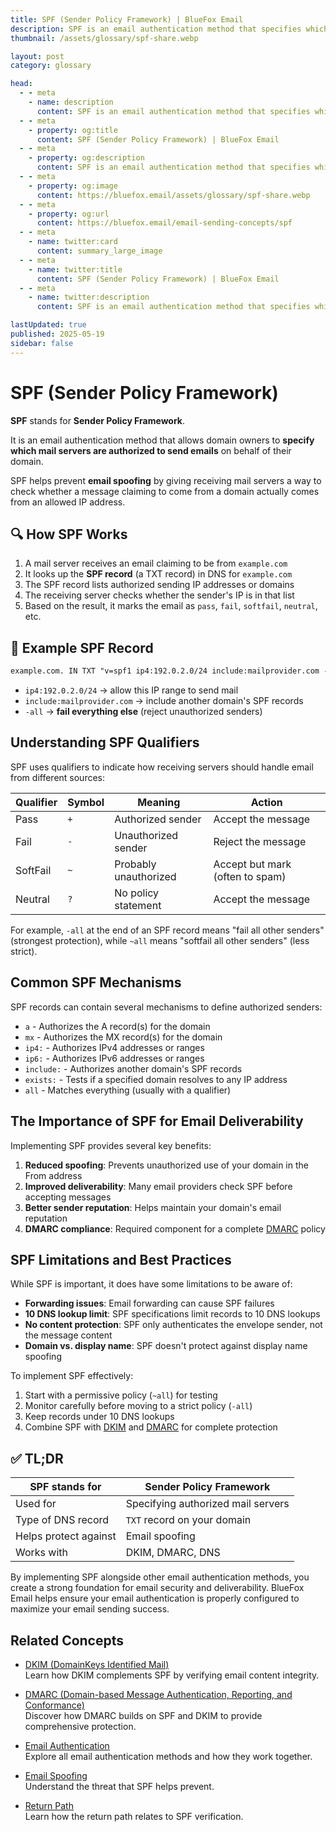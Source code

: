 ```yaml
---
title: SPF (Sender Policy Framework) | BlueFox Email
description: SPF is an email authentication method that specifies which mail servers are authorized to send emails on behalf of your domain, helping prevent email spoofing and improving deliverability.
thumbnail: /assets/glossary/spf-share.webp

layout: post
category: glossary

head:
  - - meta
    - name: description
      content: SPF is an email authentication method that specifies which mail servers are authorized to send emails on behalf of your domain, helping prevent email spoofing and improving deliverability.
  - - meta
    - property: og:title
      content: SPF (Sender Policy Framework) | BlueFox Email
  - - meta
    - property: og:description
      content: SPF is an email authentication method that specifies which mail servers are authorized to send emails on behalf of your domain, helping prevent email spoofing and improving deliverability.
  - - meta
    - property: og:image
      content: https://bluefox.email/assets/glossary/spf-share.webp
  - - meta
    - property: og:url
      content: https://bluefox.email/email-sending-concepts/spf
  - - meta
    - name: twitter:card
      content: summary_large_image
  - - meta
    - name: twitter:title
      content: SPF (Sender Policy Framework) | BlueFox Email
  - - meta
    - name: twitter:description
      content: SPF is an email authentication method that specifies which mail servers are authorized to send emails on behalf of your domain, helping prevent email spoofing and improving deliverability.

lastUpdated: true
published: 2025-05-19
sidebar: false
---
```


# SPF (Sender Policy Framework)

<div class="page-nav">
  <div class="page-nav-title">On This Page</div>
  <div class="page-nav-items">
        <a href="#-how-spf-works">🔍 How SPF Works</a>
    <a href="#-example-spf-record">📁 Example SPF Record</a>
    <a href="#understanding-spf-qualifiers">Understanding SPF Qual...</a>
    <a href="#common-spf-mechanisms">Common SPF Mechanisms</a>
    <a href="#the-importance-of-spf-for-email-deliverability">The Importance of SPF ...</a>
    <a href="#spf-limitations-and-best-practices">SPF Limitations and Be...</a>
    <a href="#-tl-dr">✅ TL;DR</a>
    <a href="#related-concepts">Related Concepts</a>
  </div>
</div>

<style>
.page-nav {
  position: fixed;
  right: 1.5rem;
  top: 9rem;
  width: 12rem;
  border-left: 1px solid #e2e8f0;
  padding-left: 12px;
  font-size: 0.875rem;
  z-index: 10;
}

.dark .page-nav {
  border-left: 1px solid #2d3748;
}

.page-nav-title {
  text-transform: uppercase;
  font-size: 0.75rem;
  font-weight: 600;
  color: #64748b;
  margin-bottom: 0.75rem;
}

.page-nav-items {
  display: flex;
  flex-direction: column;
  gap: 0.5rem;
}

.page-nav-items a {
  color: #64748b;
  text-decoration: none;
  padding: 3px 0;
  position: relative;
  transition: color 0.2s, transform 0.2s;
}

.page-nav-items a:hover {
  color: #13B0EE;
  transform: translateX(3px);
}

.page-nav-items a.active {
  color: #13B0EE;
  font-weight: 500;
  transform: translateX(3px);
}

.page-nav-items a:before {
  content: "";
  position: absolute;
  top: 0;
  left: -13px;
  width: 1px;
  height: 100%;
  background: transparent;
  transition: background-color 0.2s;
}

.page-nav-items a:hover:before {
  background-color: #13B0EE;
}

.page-nav-items a.active:before {
  background-color: #13B0EE;
  width: 2px;
}

/* Responsive adjustments */
@media (max-width: 1280px) {
  .page-nav {
    right: 0.5rem;
  }
}

/* Hide on small screens */
@media (max-width: 1024px) {
  .page-nav {
    display: none;
  }
}
</style>

<script>
document.addEventListener('DOMContentLoaded', function() {
  // Get all section headings
  const headings = document.querySelectorAll('h2[id]');
  const navLinks = document.querySelectorAll('.page-nav-items a');
  
  // Handle smooth scrolling for nav links
  navLinks.forEach(link => {
    link.addEventListener('click', function(e) {
      e.preventDefault();
      const targetId = this.getAttribute('href');
      const targetElement = document.querySelector(targetId);
      
      if (targetElement) {
        window.scrollTo({
          top: targetElement.offsetTop - 80,
          behavior: 'smooth'
        });
        
        history.pushState(null, null, targetId);
      }
    });
  });
  
  // Highlight the active section during scroll
  window.addEventListener('scroll', function() {
    let current = '';
    const scrollPosition = window.scrollY + 100;
    
    headings.forEach(heading => {
      if (heading.offsetTop <= scrollPosition) {
        current = '#' + heading.id;
      }
    });
    
    navLinks.forEach(link => {
      link.classList.remove('active');
      if (link.getAttribute('href') === current) {
        link.classList.add('active');
      }
    });
  });
  
  // Trigger scroll event once on load
  window.dispatchEvent(new Event('scroll'));
});
</script>

**SPF** stands for **Sender Policy Framework**.

It is an email authentication method that allows domain owners to **specify which mail servers are authorized to send emails** on behalf of their domain.

SPF helps prevent **email spoofing** by giving receiving mail servers a way to check whether a message claiming to come from a domain actually comes from an allowed IP address.

## <a id="-how-spf-works"></a>🔍 How SPF Works

1. A mail server receives an email claiming to be from `example.com`
2. It looks up the **SPF record** (a TXT record) in DNS for `example.com`
3. The SPF record lists authorized sending IP addresses or domains
4. The receiving server checks whether the sender's IP is in that list
5. Based on the result, it marks the email as `pass`, `fail`, `softfail`, `neutral`, etc.

## <a id="-example-spf-record"></a>📁 Example SPF Record

```txt
example.com. IN TXT "v=spf1 ip4:192.0.2.0/24 include:mailprovider.com -all"
```

- `ip4:192.0.2.0/24` → allow this IP range to send mail
- `include:mailprovider.com` → include another domain's SPF records
- `-all` → **fail everything else** (reject unauthorized senders)

## <a id="understanding-spf-qualifiers"></a>Understanding SPF Qualifiers

SPF uses qualifiers to indicate how receiving servers should handle email from different sources:

| Qualifier | Symbol | Meaning | Action |
|-----------|--------|---------|--------|
| Pass | `+` | Authorized sender | Accept the message |
| Fail | `-` | Unauthorized sender | Reject the message |
| SoftFail | `~` | Probably unauthorized | Accept but mark (often to spam) |
| Neutral | `?` | No policy statement | Accept the message |

For example, `-all` at the end of an SPF record means "fail all other senders" (strongest protection), while `~all` means "softfail all other senders" (less strict).

## <a id="common-spf-mechanisms"></a>Common SPF Mechanisms

SPF records can contain several mechanisms to define authorized senders:

- `a` - Authorizes the A record(s) for the domain
- `mx` - Authorizes the MX record(s) for the domain
- `ip4:` - Authorizes IPv4 addresses or ranges
- `ip6:` - Authorizes IPv6 addresses or ranges
- `include:` - Authorizes another domain's SPF records
- `exists:` - Tests if a specified domain resolves to any IP address
- `all` - Matches everything (usually with a qualifier)

## <a id="the-importance-of-spf-for-email-deliverability"></a>The Importance of SPF for Email Deliverability

Implementing SPF provides several key benefits:

1. **Reduced spoofing**: Prevents unauthorized use of your domain in the From address
2. **Improved deliverability**: Many email providers check SPF before accepting messages
3. **Better sender reputation**: Helps maintain your domain's email reputation
4. **DMARC compliance**: Required component for a complete [DMARC](/email-sending-concepts/dmarc) policy

## <a id="spf-limitations-and-best-practices"></a>SPF Limitations and Best Practices

While SPF is important, it does have some limitations to be aware of:

- **Forwarding issues**: Email forwarding can cause SPF failures
- **10 DNS lookup limit**: SPF specifications limit records to 10 DNS lookups
- **No content protection**: SPF only authenticates the envelope sender, not the message content
- **Domain vs. display name**: SPF doesn't protect against display name spoofing

To implement SPF effectively:

1. Start with a permissive policy (`~all`) for testing
2. Monitor carefully before moving to a strict policy (`-all`)
3. Keep records under 10 DNS lookups
4. Combine SPF with [DKIM](/email-sending-concepts/dkim) and [DMARC](/email-sending-concepts/dmarc) for complete protection

## <a id="-tl-dr"></a>✅ TL;DR

| SPF stands for | **Sender Policy Framework** |
|----------------|----------------------------|
| Used for | Specifying authorized mail servers |
| Type of DNS record | `TXT` record on your domain |
| Helps protect against | Email spoofing |
| Works with | DKIM, DMARC, DNS |

By implementing SPF alongside other email authentication methods, you create a strong foundation for email security and deliverability. BlueFox Email helps ensure your email authentication is properly configured to maximize your email sending success.

## <a id="related-concepts"></a>Related Concepts

- [DKIM (DomainKeys Identified Mail)](/email-sending-concepts/dkim-new)  
  Learn how DKIM complements SPF by verifying email content integrity.

- [DMARC (Domain-based Message Authentication, Reporting, and Conformance)](/email-sending-concepts/dmarc-new)  
  Discover how DMARC builds on SPF and DKIM to provide comprehensive protection.

- [Email Authentication](/email-sending-concepts/email-authentication-new)  
  Explore all email authentication methods and how they work together.

- [Email Spoofing](/email-sending-concepts/email-spoofing-new)  
  Understand the threat that SPF helps prevent.

- [Return Path](/email-sending-concepts/return-path-new)  
  Learn how the return path relates to SPF verification.
